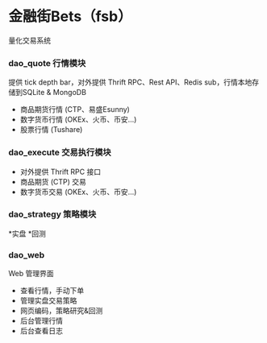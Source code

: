# 金融街Bets（fsb）

量化交易系统

### dao_quote 行情模块

提供 tick depth bar，对外提供 Thrift RPC、Rest API、Redis sub，行情本地存储到SQLite & MongoDB
* 商品期货行情 (CTP、易盛Esunny)
* 数字货币行情 (OKEx、火币、币安...)
* 股票行情 (Tushare)

### dao_execute 交易执行模块

* 对外提供 Thrift RPC 接口
* 商品期货 (CTP) 交易
* 数字货币交易 (OKEx、火币、币安...)


### dao_strategy 策略模块

*实盘
*回测

### dao_web

Web 管理界面
* 查看行情，手动下单
* 管理实盘交易策略
* 网页编码，策略研究&回测
* 后台管理行情
* 后台查看日志